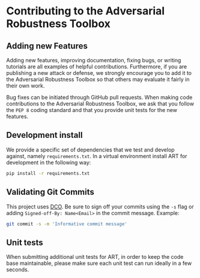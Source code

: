 # Contributing to the Adversarial Robustness Toolbox

## Adding new Features
Adding new features, improving documentation, fixing bugs, or writing tutorials are all examples of helpful 
contributions. Furthermore, if you are publishing a new attack or defense, we strongly encourage you to add it to the 
Adversarial Robustness Toolbox so that others may evaluate it fairly in their own work.

Bug fixes can be initiated through GitHub pull requests. When making code contributions to the Adversarial Robustness 
Toolbox, we ask that you follow the `PEP 8` coding standard and that you provide unit tests for the new features.

## Development install

We provide a specific set of dependencies that we test and develop against, namely `requirements.txt`. In a virtual
environment install ART for development in the following way:
```bash
pip install -r requirements.txt
```

## Validating Git Commits
This project uses [DCO](https://developercertificate.org/). Be sure to sign off your commits using the `-s` flag or 
adding `Signed-off-By: Name<Email>` in the commit message. Example:
```bash
git commit -s -m 'Informative commit message'
```

## Unit tests
When submitting additional unit tests for ART, in order to keep the code base maintainable, please make sure each unit 
test can run ideally in a few seconds.
